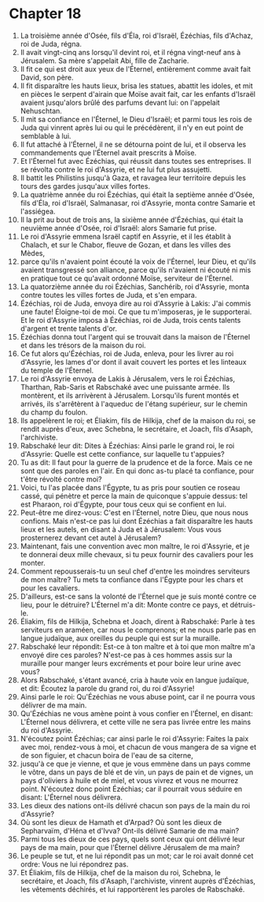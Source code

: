 # Chapter 18

1. La troisième année d'Osée, fils d'Éla, roi d'Israël, Ézéchias, fils d'Achaz, roi de Juda, régna.
2. Il avait vingt-cinq ans lorsqu'il devint roi, et il régna vingt-neuf ans à Jérusalem. Sa mère s'appelait Abi, fille de Zacharie.
3. Il fit ce qui est droit aux yeux de l'Éternel, entièrement comme avait fait David, son père.
4. Il fit disparaître les hauts lieux, brisa les statues, abattit les idoles, et mit en pièces le serpent d'airain que Moïse avait fait, car les enfants d'Israël avaient jusqu'alors brûlé des parfums devant lui: on l'appelait Nehuschtan.
5. Il mit sa confiance en l'Éternel, le Dieu d'Israël; et parmi tous les rois de Juda qui vinrent après lui ou qui le précédèrent, il n'y en eut point de semblable à lui.
6. Il fut attaché à l'Éternel, il ne se détourna point de lui, et il observa les commandements que l'Éternel avait prescrits à Moïse.
7. Et l'Éternel fut avec Ézéchias, qui réussit dans toutes ses entreprises. Il se révolta contre le roi d'Assyrie, et ne lui fut plus assujetti.
8. Il battit les Philistins jusqu'à Gaza, et ravagea leur territoire depuis les tours des gardes jusqu'aux villes fortes.
9. La quatrième année du roi Ézéchias, qui était la septième année d'Osée, fils d'Éla, roi d'Israël, Salmanasar, roi d'Assyrie, monta contre Samarie et l'assiégea.
10. Il la prit au bout de trois ans, la sixième année d'Ézéchias, qui était la neuvième année d'Osée, roi d'Israël: alors Samarie fut prise.
11. Le roi d'Assyrie emmena Israël captif en Assyrie, et il les établit à Chalach, et sur le Chabor, fleuve de Gozan, et dans les villes des Mèdes,
12. parce qu'ils n'avaient point écouté la voix de l'Éternel, leur Dieu, et qu'ils avaient transgressé son alliance, parce qu'ils n'avaient ni écouté ni mis en pratique tout ce qu'avait ordonné Moïse, serviteur de l'Éternel.
13. La quatorzième année du roi Ézéchias, Sanchérib, roi d'Assyrie, monta contre toutes les villes fortes de Juda, et s'en empara.
14. Ézéchias, roi de Juda, envoya dire au roi d'Assyrie à Lakis: J'ai commis une faute! Éloigne-toi de moi. Ce que tu m'imposeras, je le supporterai. Et le roi d'Assyrie imposa à Ézéchias, roi de Juda, trois cents talents d'argent et trente talents d'or.
15. Ézéchias donna tout l'argent qui se trouvait dans la maison de l'Éternel et dans les trésors de la maison du roi.
16. Ce fut alors qu'Ézéchias, roi de Juda, enleva, pour les livrer au roi d'Assyrie, les lames d'or dont il avait couvert les portes et les linteaux du temple de l'Éternel.
17. Le roi d'Assyrie envoya de Lakis à Jérusalem, vers le roi Ézéchias, Tharthan, Rab-Saris et Rabschaké avec une puissante armée. Ils montèrent, et ils arrivèrent à Jérusalem. Lorsqu'ils furent montés et arrivés, ils s'arrêtèrent à l'aqueduc de l'étang supérieur, sur le chemin du champ du foulon.
18. Ils appelèrent le roi; et Éliakim, fils de Hilkija, chef de la maison du roi, se rendit auprès d'eux, avec Schebna, le secrétaire, et Joach, fils d'Asaph, l'archiviste.
19. Rabschaké leur dit: Dites à Ézéchias: Ainsi parle le grand roi, le roi d'Assyrie: Quelle est cette confiance, sur laquelle tu t'appuies?
20. Tu as dit: Il faut pour la guerre de la prudence et de la force. Mais ce ne sont que des paroles en l'air. En qui donc as-tu placé ta confiance, pour t'être révolté contre moi?
21. Voici, tu l'as placée dans l'Égypte, tu as pris pour soutien ce roseau cassé, qui pénètre et perce la main de quiconque s'appuie dessus: tel est Pharaon, roi d'Égypte, pour tous ceux qui se confient en lui.
22. Peut-être me direz-vous: C'est en l'Éternel, notre Dieu, que nous nous confions. Mais n'est-ce pas lui dont Ézéchias a fait disparaître les hauts lieux et les autels, en disant à Juda et à Jérusalem: Vous vous prosternerez devant cet autel à Jérusalem?
23. Maintenant, fais une convention avec mon maître, le roi d'Assyrie, et je te donnerai deux mille chevaux, si tu peux fournir des cavaliers pour les monter.
24. Comment repousserais-tu un seul chef d'entre les moindres serviteurs de mon maître? Tu mets ta confiance dans l'Égypte pour les chars et pour les cavaliers.
25. D'ailleurs, est-ce sans la volonté de l'Éternel que je suis monté contre ce lieu, pour le détruire? L'Éternel m'a dit: Monte contre ce pays, et détruis-le.
26. Éliakim, fils de Hilkija, Schebna et Joach, dirent à Rabschaké: Parle à tes serviteurs en araméen, car nous le comprenons; et ne nous parle pas en langue judaïque, aux oreilles du peuple qui est sur la muraille.
27. Rabschaké leur répondit: Est-ce à ton maître et à toi que mon maître m'a envoyé dire ces paroles? N'est-ce pas à ces hommes assis sur la muraille pour manger leurs excréments et pour boire leur urine avec vous?
28. Alors Rabschaké, s'étant avancé, cria à haute voix en langue judaïque, et dit: Écoutez la parole du grand roi, du roi d'Assyrie!
29. Ainsi parle le roi: Qu'Ézéchias ne vous abuse point, car il ne pourra vous délivrer de ma main.
30. Qu'Ézéchias ne vous amène point à vous confier en l'Éternel, en disant: L'Éternel nous délivrera, et cette ville ne sera pas livrée entre les mains du roi d'Assyrie.
31. N'écoutez point Ézéchias; car ainsi parle le roi d'Assyrie: Faites la paix avec moi, rendez-vous à moi, et chacun de vous mangera de sa vigne et de son figuier, et chacun boira de l'eau de sa citerne,
32. jusqu'à ce que je vienne, et que je vous emmène dans un pays comme le vôtre, dans un pays de blé et de vin, un pays de pain et de vignes, un pays d'oliviers à huile et de miel, et vous vivrez et vous ne mourrez point. N'écoutez donc point Ézéchias; car il pourrait vous séduire en disant: L'Éternel nous délivrera.
33. Les dieux des nations ont-ils délivré chacun son pays de la main du roi d'Assyrie?
34. Où sont les dieux de Hamath et d'Arpad? Où sont les dieux de Sepharvaïm, d'Héna et d'Ivva? Ont-ils délivré Samarie de ma main?
35. Parmi tous les dieux de ces pays, quels sont ceux qui ont délivré leur pays de ma main, pour que l'Éternel délivre Jérusalem de ma main?
36. Le peuple se tut, et ne lui répondit pas un mot; car le roi avait donné cet ordre: Vous ne lui répondrez pas.
37. Et Éliakim, fils de Hilkija, chef de la maison du roi, Schebna, le secrétaire, et Joach, fils d'Asaph, l'archiviste, vinrent auprès d'Ézéchias, les vêtements déchirés, et lui rapportèrent les paroles de Rabschaké.

